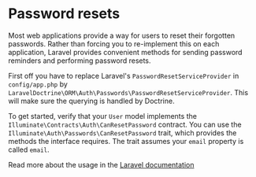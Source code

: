 # Password resets

Most web applications provide a way for users to reset their forgotten passwords. Rather than forcing you to re-implement this on each application,
Laravel provides convenient methods for sending password reminders and performing password resets.

First off you have to replace Laravel's `PasswordResetServiceProvider` in `config/app.php` by `LaravelDoctrine\ORM\Auth\Passwords\PasswordResetServiceProvider`. This will make sure the querying is handled by Doctrine.

To get started, verify that your `User` model implements the `Illuminate\Contracts\Auth\CanResetPassword` contract. You can use the `Illuminate\Auth\Passwords\CanResetPassword` 
trait, which provides the methods the interface requires. The trait assumes your `email` property is called `email`.

Read more about the usage in the [Laravel documentation](http://laravel.com/docs/5.1/authentication#resetting-passwords)
